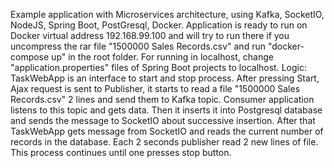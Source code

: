 Example application with Microservices architecture, using Kafka, 
SocketIO, NodeJS, Spring Boot, PostGresql, Docker. Application is ready 
to run on Docker virtual address 192.168.99.100 and will try to run 
there if you uncompress the rar file "1500000 Sales Records.csv" and run 
"docker-compose up" in the root folder. For running in 
localhost, change "application.properties" files of Spring Boot 
projects to localhost. 
Logic:
TaskWebApp is an interface to start and stop process. After pressing 
Start, Ajax request is sent to Publisher, it starts to read a file 
"1500000 Sales Records.csv" 2 lines and send them to Kafka topic. 
Consumer application listens to this topic and gets data. Then it 
inserts it into Postgresql database and sends the message to SocketIO 
about successive insertion. After that TaskWebApp gets message from 
SocketIO and reads the current number of records in the database. 
Each 2 seconds publisher read 2 new lines of file. This process 
continues until one presses stop button.  
